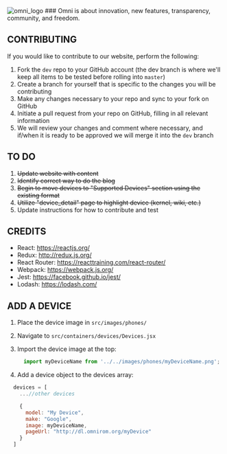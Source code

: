 <img src="https://omnirom.org/wp-content/uploads/2013/11/omnirom_logo-big_layout_transparent-250px-150x150.png" alt="omni_logo">
### Omni is about innovation, new features, transparency, community, and freedom.

## CONTRIBUTING
If you would like to contribute to our website, perform the following:

1. Fork the `dev` repo to your GitHub account (the dev branch is where we'll keep all items to be tested before rolling into `master`)
2. Create a branch for yourself that is specific to the changes you will be contributing
3. Make any changes necessary to your repo and sync to your fork on GitHub
4. Initiate a pull request from your repo on GitHub, filling in all relevant information
5. We will review your changes and comment where necessary, and if/when it is ready to be approved we will merge it into the `dev` branch

## TO DO

1. ~~Update website with content~~
2. ~~Identify correct way to do the blog~~
3. ~~Begin to move devices to "Supported Devices" section using the existing format~~
4. ~~Utilize "device_detail" page to highlight device (kernel, wiki, etc.)~~
5. Update instructions for how to contribute and test

## CREDITS

- React: https://reactjs.org/
- Redux: http://redux.js.org/
- React Router: https://reacttraining.com/react-router/
- Webpack: https://webpack.js.org/
- Jest: https://facebook.github.io/jest/
- Lodash: https://lodash.com/

## ADD A DEVICE

1. Place the device image in `src/images/phones/`
2. Navigate to `src/containers/devices/Devices.jsx`
3. Import the device image at the top:

    ```javascript
      import myDeviceName from '../../images/phones/myDeviceName.png';
    ```
4. Add a device object to the devices array:
  ```javascript
    devices = [
      ...//other devices

      {
        model: "My Device",
        make: "Google",
        image: myDeviceName,
        pageUrl: "http://dl.omnirom.org/myDevice"
      }
    ]
  ```
